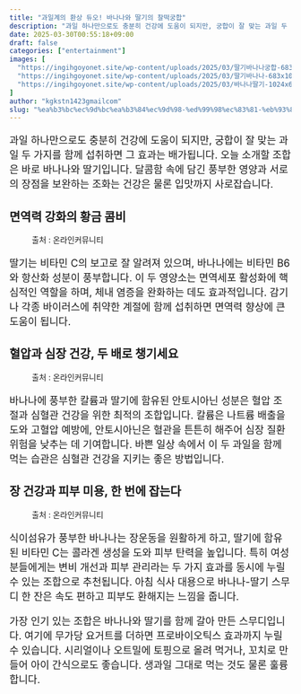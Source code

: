```yaml
---
title: "과일계의 환상 듀오! 바나나와 딸기의 찰떡궁합"
description: "과일 하나만으로도 충분히 건강에 도움이 되지만, 궁합이 잘 맞는 과일 두 가지를 함께 섭취하면 그 효과는 배가됩니다. 오늘 소개할 조합은 바로 바나나와 딸기입니다. 달콤함 속에 담긴 풍부한 영양과 서로의 장점을 보완하는 조화는 건강은 물론 입맛까지 사로잡습니다."
date: 2025-03-30T00:55:18+09:00
draft: false
categories: ["entertainment"]
images: [
  "https://ingihgoyonet.site/wp-content/uploads/2025/03/딸기바나나궁합-683x1024.jpg"
  "https://ingihgoyonet.site/wp-content/uploads/2025/03/딸기바나나-683x1024.jpg"
  "https://ingihgoyonet.site/wp-content/uploads/2025/03/바나나딸기-1024x680.jpg"
]
author: "kgkstn1423gmailcom"
slug: "%ea%b3%bc%ec%9d%bc%ea%b3%84%ec%9d%98-%ed%99%98%ec%83%81-%eb%93%80%ec%98%a4-%eb%b0%94%eb%82%98%eb%82%98%ec%99%80-%eb%94%b8%ea%b8%b0%ec%9d%98-%ec%b0%b0%eb%96%a1%ea%b6%81%ed%95%a9"
---
```


<p style="font-size:18px">과일 하나만으로도 충분히 건강에 도움이 되지만, 궁합이 잘 맞는 과일 두 가지를 함께 섭취하면 그 효과는 배가됩니다. 오늘 소개할 조합은 바로 바나나와 딸기입니다. 달콤함 속에 담긴 풍부한 영양과 서로의 장점을 보완하는 조화는 건강은 물론 입맛까지 사로잡습니다. </p> <h2 >면역력 강화의 황금 콤비</h2> <figure ><img src="https://ingihgoyonet.site/wp-content/uploads/2025/03/딸기바나나궁합-683x1024.jpg" alt="" style="aspect-ratio:1;object-fit:cover"/><figcaption >출처 : 온라인커뮤니티</figcaption></figure> <p style="font-size:18px">딸기는 비타민 C의 보고로 잘 알려져 있으며, 바나나에는 비타민 B6와 항산화 성분이 풍부합니다. 이 두 영양소는 면역세포 활성화에 핵심적인 역할을 하며, 체내 염증을 완화하는 데도 효과적입니다. 감기나 각종 바이러스에 취약한 계절에 함께 섭취하면 면역력 향상에 큰 도움이 됩니다.</p> <h2 >혈압과 심장 건강, 두 배로 챙기세요</h2> <figure ><img src="https://ingihgoyonet.site/wp-content/uploads/2025/03/딸기바나나-683x1024.jpg" alt="" style="aspect-ratio:16/9;object-fit:cover"/><figcaption >출처 : 온라인커뮤니티</figcaption></figure> <p style="font-size:18px">바나나에 풍부한 칼륨과 딸기에 함유된 안토시아닌 성분은 혈압 조절과 심혈관 건강을 위한 최적의 조합입니다. 칼륨은 나트륨 배출을 도와 고혈압 예방에, 안토시아닌은 혈관을 튼튼히 해주어 심장 질환 위험을 낮추는 데 기여합니다. 바쁜 일상 속에서 이 두 과일을 함께 먹는 습관은 심혈관 건강을 지키는 좋은 방법입니다.</p> <h2 >장 건강과 피부 미용, 한 번에 잡는다</h2> <figure ><img src="https://ingihgoyonet.site/wp-content/uploads/2025/03/바나나딸기-1024x680.jpg" alt="" style="aspect-ratio:16/9;object-fit:cover"/><figcaption >출처 : 온라인커뮤니티</figcaption></figure> <p style="font-size:18px">식이섬유가 풍부한 바나나는 장운동을 원활하게 하고, 딸기에 함유된 비타민 C는 콜라겐 생성을 도와 피부 탄력을 높입니다. 특히 여성분들에게는 변비 개선과 피부 관리라는 두 가지 효과를 동시에 누릴 수 있는 조합으로 추천됩니다. 아침 식사 대용으로 바나나-딸기 스무디 한 잔은 속도 편하고 피부도 환해지는 느낌을 줍니다.</p> <p style="font-size:18px">가장 인기 있는 조합은 바나나와 딸기를 함께 갈아 만든 스무디입니다. 여기에 무가당 요거트를 더하면 프로바이오틱스 효과까지 누릴 수 있습니다. 시리얼이나 오트밀에 토핑으로 올려 먹거나, 꼬치로 만들어 아이 간식으로도 좋습니다. 생과일 그대로 먹는 것도 물론 훌륭합니다.</p>